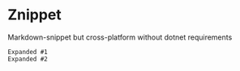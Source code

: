 # Znippet

Markdown-snippet but cross-platform without dotnet requirements

<!-- snippet-start X -->
```
Expanded #1
Expanded #2
```
<!-- snippet-end -->
